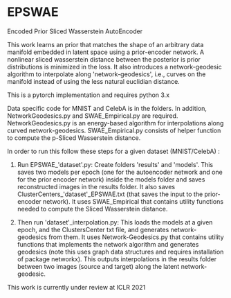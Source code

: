 # EPSWAE
Encoded Prior Sliced Wasserstein AutoEncoder

This work learns an prior that matches the shape of an arbitrary data manifold embedded in latent space using a prior-encoder network. A nonlinear sliced wasserstein distance between the posterior is prior distributions is minimized in the loss. It also introduces a network-geodesic algorithm to interpolate along 'network-geodesics', i.e., curves on the manifold instead of using the less natural euclidian distance. 

This is a pytorch implementation and requires python 3.x

Data specific code for MNIST and CelebA is in the folders. In addition, NetworkGeodesics.py and SWAE_Empirical.py are required. NetworkGeodesics.py is an energy-based algorithm for interpolations along curved network-geodesics. SWAE_Empirical.py consists of helper function to compute the p-Sliced Wasserstein distance.

In order to run this follow these steps for a given dataset (MNIST/CelebA) :

1. Run EPSWAE_'dataset'.py: Create folders 'results' and 'models'. This saves two models per epoch (one for the autoencoder network and one for the prior encoder network) inside the models folder and saves reconstructed images in the results folder. It also saves ClusterCenters_'dataset'_EPSWAE.txt (that saves the input to the prior-encoder network). It uses SWAE_Empirical that contains utility functions needed to compute the Sliced Wasserstein distance. 

2. Then run 'dataset'_interpolation.py: This loads the models at a given epoch, and the ClustersCenter txt file, and generates network-geodesics from them. It uses Network-Geodesics.py that contains utility functions that implements the network algorithm and generates geodesics (note this uses graph data structures and requires installation of package networkx). This outputs interpolations in the results folder between two images (source and target) along the latent network-geodesic.

This work is currently under review at ICLR 2021

